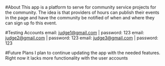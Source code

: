 #About
This app is a platform to serve for community service projects for the community.
The idea is that providers of hours can publish their events in the page and have
the community be notified of when and where they can sign up fo this event.

#Testing Accounts
email: judge1@gmail.com | password: 123
email: judge2@gmail.com | password: 123
email: judge3@gmail.com | password: 123

#Future Plans
I plan to continue updating the app with the needed features. Right now it lacks more
functionality with the user accounts
